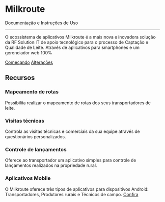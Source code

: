 # Milkroute

Documentação e Instruções de Uso

---

O ecossistema de aplicativos Milkroute é a mais nova e inovadora solução da RF Solution IT de apoio tecnológico para o processo de Captação e Qualidade de Leite. Através de aplicativos para smartphones e um gerenciador web 100%

[introductory tutorial]: getting-started.md
[alteracoes]: user-guide/index.md

<div class="text-center">
<a href="basico/" class="btn btn-primary" role="button">Começando</a>
<a href="releases/" class="btn btn-primary" role="button">Alterações</a>
</div>

<div class="jumbotron">
<h2 class="display-4 text-center">Recursos</h2>

<div class="row">
  <div class="col-sm-6">
    <div class="card">
      <div class="card-body">
        <h3 class="card-title">Mapeamento de rotas</h3>
        <p class="card-text">
            Possibilita realizar o mapeamento de rotas dos seus transportadores
            de leite.
        </p>
      </div>
    </div>
  </div>
  <div class="col-sm-6">
    <div class="card">
      <div class="card-body">
        <h3 class="card-title">Visitas técnicas</h3>
        <p class="card-text">
            Controla as visitas técnicas e comerciais da sua equipe através
            de questionários personalizados.
        </p>
      </div>
    </div>
  </div>
</div>

<div class="row">
  <div class="col-sm-6">
    <div class="card">
      <div class="card-body">
        <h3 class="card-title">Controle de lançamentos</h3>
        <p class="card-text">
            Oferece ao transportador um aplicativo simples para controle
            de lançamentos realizados na propriedade rural.
        </p>
      </div>
    </div>
  </div>
  <div class="col-sm-6">
    <div class="card">
      <div class="card-body">
        <h3 class="card-title">Aplicativos Mobile</h3>
        <p class="card-text">
            O Milkroute oferece três tipos de aplicativos para dispositivos Android: Transportadores, Produtores rurais e Técnicos de campo.
            <a target="blank" href="https://play.google.com/store/apps/developer?id=RF+Solution+IT">Confira</a>
        </p>
      </div>
    </div>
  </div>
</div>
</div>